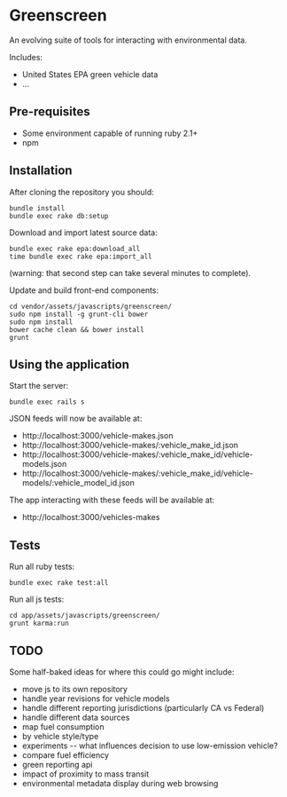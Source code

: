 Greenscreen
===========

An evolving suite of tools for interacting with environmental data.

Includes:

 * United States EPA green vehicle data
 * ...

Pre-requisites
--------------

 * Some environment capable of running ruby 2.1+
 * npm


Installation
------------

After cloning the repository you should:

    bundle install
    bundle exec rake db:setup

Download and import latest source data:

    bundle exec rake epa:download_all
    time bundle exec rake epa:import_all

(warning: that second step can take several minutes to complete).

Update and build front-end components:

    cd vendor/assets/javascripts/greenscreen/
    sudo npm install -g grunt-cli bower
    sudo npm install
    bower cache clean && bower install
    grunt


Using the application
---------------------

Start the server:

    bundle exec rails s

JSON feeds will now be available at:

 * http://localhost:3000/vehicle-makes.json
 * http://localhost:3000/vehicle-makes/:vehicle_make_id.json
 * http://localhost:3000/vehicle-makes/:vehicle_make_id/vehicle-models.json
 * http://localhost:3000/vehicle-makes/:vehicle_make_id/vehicle-models/:vehicle_model_id.json

The app interacting with these feeds will be available at:

 * http://localhost:3000/vehicles-makes


Tests
-----

Run all ruby tests:

    bundle exec rake test:all

Run all js tests:

    cd app/assets/javascripts/greenscreen/
    grunt karma:run

TODO
----

Some half-baked ideas for where this could go might include:

 * move js to its own repository
 * handle year revisions for vehicle models
 * handle different reporting jurisdictions (particularly CA vs Federal)
 * handle different data sources
 * map fuel consumption
 * by vehicle style/type
 * experiments -- what influences decision to use low-emission vehicle?
 * compare fuel efficiency
 * green reporting api
 * impact of proximity to mass transit
 * environmental metadata display during web browsing
